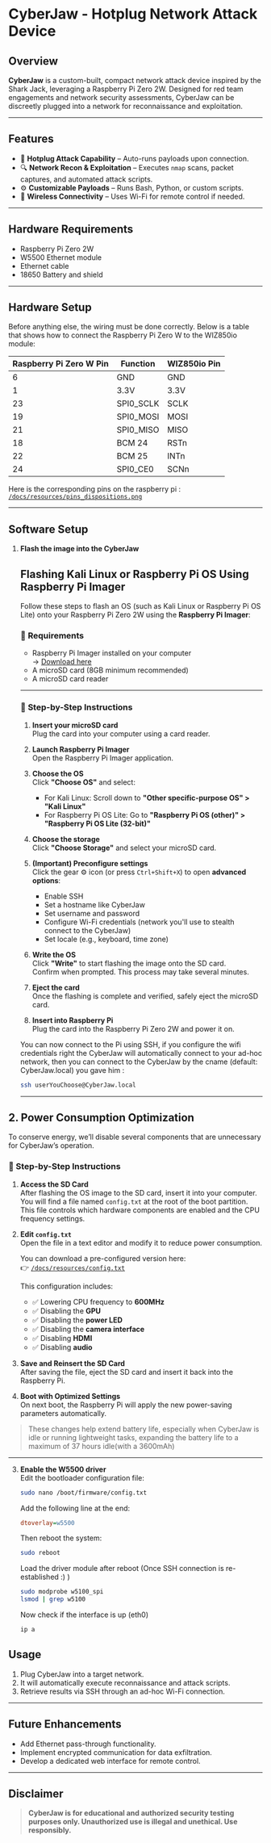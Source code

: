 # CyberJaw - Hotplug Network Attack Device

## Overview

**CyberJaw** is a custom-built, compact network attack device inspired by the Shark Jack, leveraging a Raspberry Pi Zero 2W. Designed for red team engagements and network security assessments, CyberJaw can be discreetly plugged into a network for reconnaissance and exploitation.

---

## Features

- 🔌 **Hotplug Attack Capability** – Auto-runs payloads upon connection.  
- 🔍 **Network Recon & Exploitation** – Executes `nmap` scans, packet captures, and automated attack scripts.  
- ⚙️ **Customizable Payloads** – Runs Bash, Python, or custom scripts.  
- 📶 **Wireless Connectivity** – Uses Wi-Fi for remote control if needed.  

---

## Hardware Requirements

- Raspberry Pi Zero 2W  
- W5500 Ethernet module  
- Ethernet cable  
- 18650 Battery and shield  

---

## Hardware Setup

Before anything else, the wiring must be done correctly. Below is a table that shows how to connect the Raspberry Pi Zero W to the WIZ850io module:

| Raspberry Pi Zero W Pin | Function           | WIZ850io Pin |
|-------------------------|--------------------|--------------|
| 6                       | GND                | GND          |
| 1                       | 3.3V               | 3.3V         |
| 23                      | SPI0_SCLK          | SCLK         |
| 19                      | SPI0_MOSI          | MOSI         |
| 21                      | SPI0_MISO          | MISO         |
| 18                      | BCM 24             | RSTn         |
| 22                      | BCM 25             | INTn         |
| 24                      | SPI0_CE0           | SCNn         |

Here is the corresponding pins on the raspberry pi : [`/docs/resources/pins_dispositions.png`](./docs/resources/pins_dispositions.png)

---

## Software Setup

1. **Flash the image into the CyberJaw**
   ## Flashing Kali Linux or Raspberry Pi OS Using Raspberry Pi Imager

    Follow these steps to flash an OS (such as Kali Linux or Raspberry Pi OS Lite) onto your Raspberry Pi Zero 2W using the **Raspberry Pi Imager**:
    
    ### 🧰 Requirements
    
    - Raspberry Pi Imager installed on your computer  
      → [Download here](https://www.raspberrypi.com/software/)
    - A microSD card (8GB minimum recommended)
    - A microSD card reader
    
    ---
    
    ### 🔧 Step-by-Step Instructions
    
    1. **Insert your microSD card**  
       Plug the card into your computer using a card reader.
    
    2. **Launch Raspberry Pi Imager**  
       Open the Raspberry Pi Imager application.
    
    3. **Choose the OS**  
       Click **"Choose OS"** and select:
       - For Kali Linux: Scroll down to **"Other specific-purpose OS" > "Kali Linux"**  
       - For Raspberry Pi OS Lite: Go to **"Raspberry Pi OS (other)" > "Raspberry Pi OS Lite (32-bit)"**
    
    4. **Choose the storage**  
       Click **"Choose Storage"** and select your microSD card.
    
    5. **(Important) Preconfigure settings**  
       Click the gear ⚙️ icon (or press `Ctrl+Shift+X`) to open **advanced options**:
       - Enable SSH
       - Set a hostname like CyberJaw
       - Set username and password  
       - Configure Wi-Fi credentials (network you'll use to stealth connect to the CyberJaw) 
       - Set locale (e.g., keyboard, time zone)
    
    6. **Write the OS**  
       Click **"Write"** to start flashing the image onto the SD card.  
       Confirm when prompted. This process may take several minutes.
    
    7. **Eject the card**  
       Once the flashing is complete and verified, safely eject the microSD card.
    
    8. **Insert into Raspberry Pi**  
       Plug the card into the Raspberry Pi Zero 2W and power it on.
    
    You can now connect to the Pi using SSH, if you configure the wifi credentials right the CyberJaw will automatically connect to your ad-hoc network,
   then you can connect to the CyberJaw by the cname (default: CyberJaw.local) you gave him :
   ```bash
   ssh userYouChoose@CyberJaw.local
   ```

    ---

## 2. Power Consumption Optimization

To conserve energy, we’ll disable several components that are unnecessary for CyberJaw’s operation.

### 🔧 Step-by-Step Instructions

1. **Access the SD Card**  
   After flashing the OS image to the SD card, insert it into your computer.  
   You will find a file named `config.txt` at the root of the boot partition. This file controls which hardware components are enabled and the CPU frequency settings.

2. **Edit `config.txt`**  
   Open the file in a text editor and modify it to reduce power consumption.

   You can download a pre-configured version here:  
   👉 [`/docs/resources/config.txt`](./docs/resources/config.txt)

   This configuration includes:
   - ✅ Lowering CPU frequency to **600MHz**
   - ✅ Disabling the **GPU**
   - ✅ Disabling the **power LED**
   - ✅ Disabling the **camera interface**
   - ✅ Disabling **HDMI**
   - ✅ Disabling **audio**

3. **Save and Reinsert the SD Card**  
   After saving the file, eject the SD card and insert it back into the Raspberry Pi.

4. **Boot with Optimized Settings**  
   On next boot, the Raspberry Pi will apply the new power-saving parameters automatically.

> These changes help extend battery life, especially when CyberJaw is idle or running lightweight tasks, expanding the battery life to a maximum of 37 hours idle(with a 3600mAh)

---
    
3. **Enable the W5500 driver**  
   Edit the bootloader configuration file:

   ```bash
   sudo nano /boot/firmware/config.txt
    ```
   Add the following line at the end:
   ```ini
   dtoverlay=w5500
   ```
   Then reboot the system:
   ```bash
   sudo reboot
    ```
   Load the driver module after reboot (Once SSH connection is re-established :) )
   ```bash
   sudo modprobe w5100_spi
   lsmod | grep w5100 
    ```
   Now check if the interface is up (eth0)
   ```bash
   ip a
    ```

   
## Usage

1. Plug CyberJaw into a target network.
2. It will automatically execute reconnaissance and attack scripts.
3. Retrieve results via SSH through an ad-hoc Wi-Fi connection.

---

## Future Enhancements

- Add Ethernet pass-through functionality.  
- Implement encrypted communication for data exfiltration.  
- Develop a dedicated web interface for remote control.  

---

## Disclaimer

> **CyberJaw is for educational and authorized security testing purposes only. Unauthorized use is illegal and unethical. Use responsibly.**
